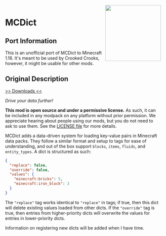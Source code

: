 <img src="icon.png" align="right" width="180px"/>

# MCDict

## Port Information

This is an unofficial port of MCDict to Minecraft 1.16. It's meant to be used by Crooked Crooks, however, it might be usable for other mods.

## Original Description

[>> Downloads <<](https://github.com/CottonMC/MCDict/releases)

*Drive your data further!*

**This mod is open source and under a permissive license.** As such, it can be included in any modpack on any platform without prior permission. We appreciate hearing about people using our mods, but you do not need to ask to use them. See the [LICENSE file](LICENSE) for more details.

MCDict adds a data-driven system for loading key-value pairs in Minecraft data packs. They follow a similar format and setup to tags for ease of understanding, and out of the box support `blocks`, `items`, `fluids`, and `entity_types`. A dict is structured as such:
```json
{
  "replace": false,
  "override": false,
  "values": {
    "minecraft:bricks": 5,
    "minecraft:iron_block": 3
  }
}
```

The `"replace"` tag works identical to `"replace"` in tags; if true, then this dict will delete existing values loaded from other dicts. If the `"override"` tag is true, then entries from higher-priority dicts will overwrite the values for entries in lower-priority dicts.

Information on registering new dicts will be added when I have time.
